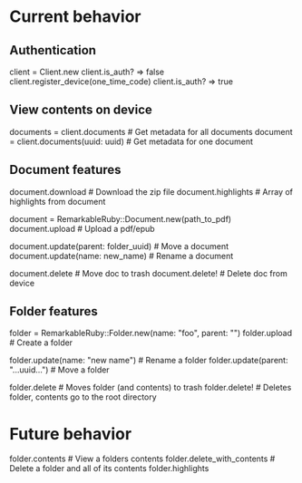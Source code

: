 # Current behavior

## Authentication
client = Client.new
client.is_auth? => false
client.register_device(one_time_code)
client.is_auth? => true

## View contents on device
documents = client.documents            # Get metadata for all documents
document = client.documents(uuid: uuid) # Get metadata for one document

## Document features
document.download                       # Download the zip file
document.highlights                     # Array of highlights from document

document = RemarkableRuby::Document.new(path_to_pdf)    
document.upload                         # Upload a pdf/epub

document.update(parent: folder_uuid)    # Move a document
document.update(name: new_name)         # Rename a document

document.delete                         # Move doc to trash
document.delete!                        # Delete doc from device

## Folder features
folder = RemarkableRuby::Folder.new(name: "foo", parent: "")
folder.upload                                 # Create a folder

folder.update(name: "new name")               # Rename a folder
folder.update(parent: "...uuid...")           # Move a folder

folder.delete           # Moves folder (and contents) to trash
folder.delete!          # Deletes folder, contents go to the root directory

# Future behavior
folder.contents               # View a folders contents
folder.delete_with_contents   # Delete a folder and all of its contents
folder.highlights
